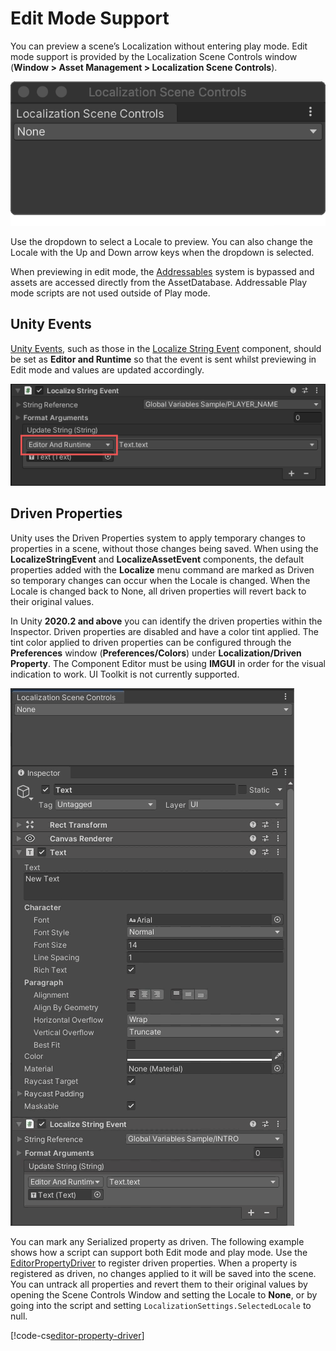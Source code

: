 # Edit Mode Support

You can  preview a scene’s Localization without entering play mode. 
Edit mode support is provided by the Localization Scene Controls window (**Window > Asset Management > Localization Scene Controls**).


![The Localization Scene Controls can be used to switch between Locales in the Editor.](images/SceneControlsWindow.png)

Use the dropdown to select a Locale to preview. You can also change the Locale with the Up and Down arrow keys when the dropdown is selected.

When previewing in edit mode, the [Addressables](https://docs.unity3d.com/Manual/com.unity.addressables.html) system is bypassed and assets are accessed directly from the AssetDatabase. Addressable Play mode scripts are not used outside of Play mode.

## Unity Events

[Unity Events](https://docs.unity3d.com/Manual/UnityEvents.html), such as those in the [Localize String Event](ComponentLocalizers.md#LocalizeStringEvent) component, should be set as **Editor and Runtime** so that the  event is sent whilst previewing in Edit mode and values are updated accordingly.

![Events should use Editor and Runtime mode.](images/UnityEvent_EditAndRuntimeMode.png)

## Driven Properties

Unity uses the Driven Properties system to apply temporary changes to properties in a scene, without those changes being saved. When using the **LocalizeStringEvent** and **LocalizeAssetEvent** components, the default properties added with the **Localize** menu command are marked as Driven so temporary changes can occur when the Locale is changed. When the Locale is changed back to None, all driven properties will revert back to their original values.

In Unity **2020.2 and above** you can identify the driven properties within the Inspector. Driven properties are disabled and have a color tint applied. 
The tint color applied to driven properties can be configured through the **Preferences** window (**Preferences/Colors**) under **Localization/Driven Property**.
The Component Editor must be using **IMGUI** in order for the visual indication to work. UI Toolkit is not currently supported.

![Driven properties are disabled and tinted a color.](images/DrivenProperties.gif)

You can mark any Serialized property as driven. The following example shows how a script can support both Edit mode and play mode. Use the [EditorPropertyDriver](xref:UnityEngine.Localization.EditorPropertyDriver) to register driven properties. When a property is registered as driven, no changes applied to it will be saved into the scene. You can untrack all properties and revert them to their original values by opening the Scene Controls Window and setting the Locale to **None**, or by going into the script and setting `LocalizationSettings.SelectedLocale` to null. 

[!code-cs[editor-property-driver](../DocCodeSamples.Tests/EditorPropertyDriverSamples.cs)]


